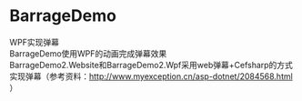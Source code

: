 # BarrageDemo
WPF实现弹幕        
BarrageDemo使用WPF的动画完成弹幕效果      
BarrageDemo2.Website和BarrageDemo2.Wpf采用web弹幕+Cefsharp的方式实现弹幕（参考资料：http://www.myexception.cn/asp-dotnet/2084568.html ）        
